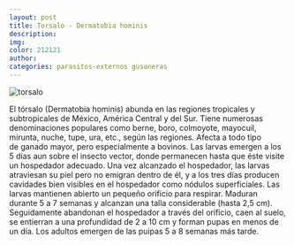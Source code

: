 ```yaml
---
layout: post
title: Torsalo - Dermatobia hominis
description:
img:
color: 212121
author:
categories: parasitos-externos gusaneras
---
```

![torsalo]({{site.baseurl}}/images/image8.png)

El tórsalo (Dermatobia hominis) abunda en las regiones tropicales y subtropicales de México, América Central y del Sur. Tiene numerosas denominaciones populares como berne, boro, colmoyote, mayocuil, mirunta, nuche, tupe, ura, etc., según las regiones. Afecta a todo tipo de ganado mayor, pero especialmente a bovinos.
Las larvas emergen a los 5 días aun sobre el insecto vector, donde permanecen hasta que éste visite un hospedador adecuado. Una vez alcanzado el hospedador, las larvas atraviesan su piel pero no emigran dentro de él, y a los tres días producen cavidades bien visibles en el hospedador como nódulos superficiales. Las larvas mantienen abierto un pequeño orificio para respirar. Maduran durante 5 a 7 semanas y alcanzan una talla considerable (hasta 2,5 cm). Seguidamente abandonan el hospedador a través del orificio, caen al suelo, se entierran a una profundidad de 2 a 10 cm y forman pupas en menos de un día. Los adultos emergen de las puipas 5 a 8 semanas más tarde.
